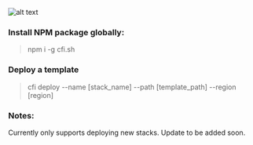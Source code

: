 
![alt text](https://user-images.githubusercontent.com/46061162/50387635-19e89c00-06b6-11e9-9c6e-eae089a35d0e.png)

### Install NPM package globally:
> npm i -g cfi.sh

### Deploy a template
> cfi deploy --name [stack_name] --path [template_path] --region [region]

### Notes:

Currently only supports deploying new stacks. Update to be added soon.